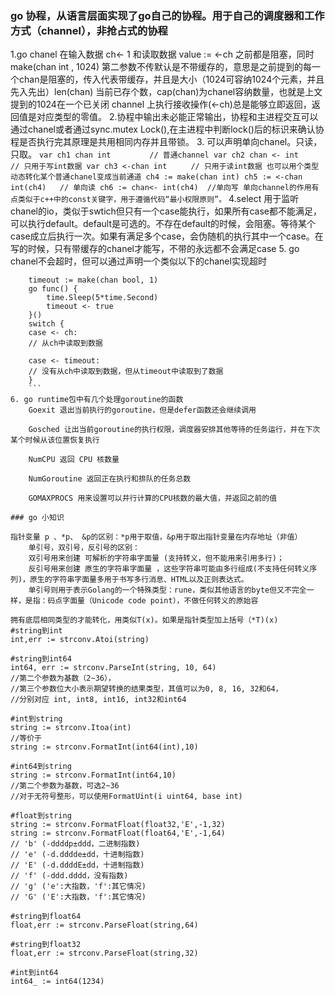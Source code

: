 
### go 协程，从语言层面实现了go自己的协程。用于自己的调度器和工作方式（channel），非抢占式的协程

1.go chanel 在输入数据 ch<- 1 和读取数据 value := <-ch 之前都是阻塞，同时 make(chan int , 1024) 第二参数不传默认是不带缓存的，意思是之前提到的每一个chan是阻塞的，传入代表带缓存，并且是大小（1024可容纳1024个元素，并且先入先出）len(chan) 当前已存个数，cap(chan)为chanel容纳数量，也就是上文提到的1024在一个已关闭 channel 上执行接收操作(<-ch)总是能够立即返回，返回值是对应类型的零值。
2.协程中输出未必能正常输出，协程和主进程交互可以通过chanel或者通过sync.mutex Lock(),在主进程中判断lock()后的标识来确认协程是否执行完其原理是共用相同内存并且带锁。
3. 可以声明单向chanel。只读，只取。
	```
	var ch1 chan int  　　　　// 普通channel
	var ch2 chan <- int 　　 // 只用于写int数据
	var ch3 <-chan int 　　 // 只用于读int数据
	也可以用个类型动态转化某个普通chanel变成当前通道
	ch4 := make(chan int)
	ch5 := <-chan int(ch4)   // 单向读
	ch6 := chan<- int(ch4)  //单向写
	单向channel的作用有点类似于c++中的const关键字，用于遵循代码“最小权限原则”。
	```
4.select 用于监听chanel的io，类似于swtich但只有一个case能执行，如果所有case都不能满足，可以执行default。default是可选的。不存在default的时候，会阻塞。等待某个case成立后执行一次。如果有满足多个case，会伪随机的执行其中一个case。在写的时候，只有带缓存的chanel才能写，不带的永远都不会满足case
5. go chanel不会超时，但可以通过声明一个类似以下的chanel实现超时
```
	timeout := make(chan bool, 1)
	go func() {
		time.Sleep(5*time.Second)
		timeout <- true
	}()
	switch {
	case <- ch:
	// 从ch中读取到数据

	case <- timeout:
	// 没有从ch中读取到数据，但从timeout中读取到了数据
	}
	```
6. go runtime包中有几个处理goroutine的函数
	Goexit 退出当前执行的goroutine，但是defer函数还会继续调用

	Gosched 让出当前goroutine的执行权限，调度器安排其他等待的任务运行，并在下次某个时候从该位置恢复执行

	NumCPU 返回 CPU 核数量

	NumGoroutine 返回正在执行和排队的任务总数

	GOMAXPROCS 用来设置可以并行计算的CPU核数的最大值，并返回之前的值
	
### go 小知识

指针变量 p 、*p、 &p的区别：*p用于取值，&p用于取出指针变量在内存地址（非值）
	单引号，双引号，反引号的区别：
	双引号用来创建 可解析的字符串字面量 (支持转义，但不能用来引用多行)；
	反引号用来创建 原生的字符串字面量 ，这些字符串可能由多行组成(不支持任何转义序列)，原生的字符串字面量多用于书写多行消息、HTML以及正则表达式。
	单引号则用于表示Golang的一个特殊类型：rune，类似其他语言的byte但又不完全一样，是指：码点字面量（Unicode code point），不做任何转义的原始容

拥有底层相同类型的才能转化，用类似T(x)。如果是指针类型加上括号（*T)(x) 
#string到int  
int,err := strconv.Atoi(string)  

#string到int64  
int64, err := strconv.ParseInt(string, 10, 64)  
//第二个参数为基数（2~36），
//第三个参数位大小表示期望转换的结果类型，其值可以为0, 8, 16, 32和64，
//分别对应 int, int8, int16, int32和int64

#int到string  
string := strconv.Itoa(int) 
//等价于
string := strconv.FormatInt(int64(int),10)
 
#int64到string  
string := strconv.FormatInt(int64,10)  
//第二个参数为基数，可选2~36
//对于无符号整形，可以使用FormatUint(i uint64, base int)

#float到string
string := strconv.FormatFloat(float32,'E',-1,32)
string := strconv.FormatFloat(float64,'E',-1,64)
// 'b' (-ddddp±ddd，二进制指数)
// 'e' (-d.dddde±dd，十进制指数)
// 'E' (-d.ddddE±dd，十进制指数)
// 'f' (-ddd.dddd，没有指数)
// 'g' ('e':大指数，'f':其它情况)
// 'G' ('E':大指数，'f':其它情况)

#string到float64
float,err := strconv.ParseFloat(string,64)

#string到float32
float,err := strconv.ParseFloat(string,32)

#int到int64
int64_ := int64(1234)

